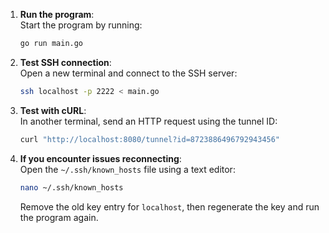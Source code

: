1. **Run the program**:  
   Start the program by running:

   ```bash
   go run main.go
   ```

2. **Test SSH connection**:  
   Open a new terminal and connect to the SSH server:

   ```bash
   ssh localhost -p 2222 < main.go
   ```

3. **Test with cURL**:  
   In another terminal, send an HTTP request using the tunnel ID:

   ```bash
   curl "http://localhost:8080/tunnel?id=8723886496792943456"
   ```

4. **If you encounter issues reconnecting**:  
   Open the `~/.ssh/known_hosts` file using a text editor:
   ```bash
   nano ~/.ssh/known_hosts
   ```
   Remove the old key entry for `localhost`, then regenerate the key and run the program again.

